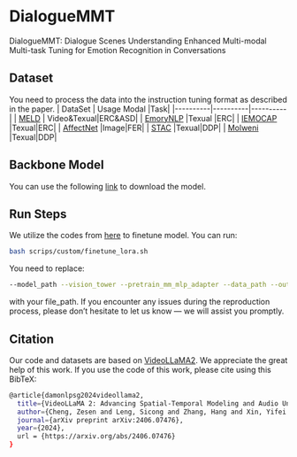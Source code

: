 # DialogueMMT
DialogueMMT: Dialogue Scenes Understanding Enhanced Multi-modal Multi-task Tuning for Emotion Recognition in Conversations<br>
## Dataset
You need to process the data into the instruction tuning format as described in the paper.
| DataSet | Usage Modal |Task|
|----------|----------|----------|
| [MELD](https://github.com/declare-lab/MELD)  | Video&Texual|ERC&ASD|
| [EmoryNLP](https://github.com/emorynlp/character-mining)  |Texual |ERC|
| [IEMOCAP](https://sail.usc.edu/iemocap/) |Texual|ERC|
| [AffectNet](https://mohammadmahoor.com/affectnet/)  |Image|FER|
| [STAC](https://www.irit.fr/STAC/corpus.html)  |Texual|DDP|
| [Molweni](https://github.com/HIT-SCIR/Molweni)  |Texual|DDP|
## Backbone Model
You can use the following [link](https://huggingface.co/mistralai/Mistral-7B-Instruct-v0.2) to download the model.
## Run Steps
We utilize the codes from [here](https://github.com/DAMO-NLP-SG/VideoLLaMA2) to finetune model. You can run:
```bash
bash scrips/custom/finetune_lora.sh
```
You need to replace:
```bash
--model_path --vision_tower --pretrain_mm_mlp_adapter --data_path --output_dir
```
with your file_path. If you encounter any issues during the reproduction process, please don’t hesitate to let us know — we will assist you promptly.
## Citation
Our code and datasets are based on [VideoLLaMA2](https://github.com/DAMO-NLP-SG/VideoLLaMA2). We appreciate the great help of this work. If you use the code of this work, please cite using this BibTeX:
```bash
@article{damonlpsg2024videollama2,
  title={VideoLLaMA 2: Advancing Spatial-Temporal Modeling and Audio Understanding in Video-LLMs},
  author={Cheng, Zesen and Leng, Sicong and Zhang, Hang and Xin, Yifei and Li, Xin and Chen, Guanzheng and Zhu, Yongxin and Zhang, Wenqi and Luo, Ziyang and Zhao, Deli and Bing, Lidong},
  journal={arXiv preprint arXiv:2406.07476},
  year={2024},
  url = {https://arxiv.org/abs/2406.07476}
}
```
